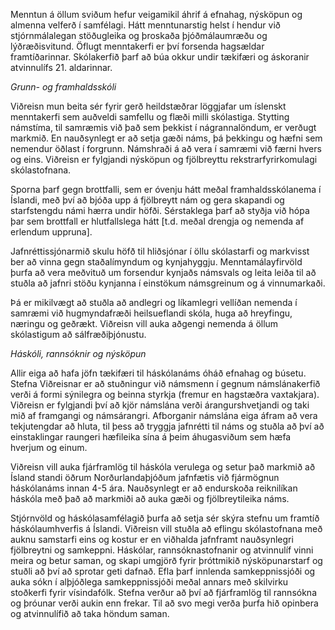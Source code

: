 Menntun á öllum sviðum hefur veigamikil áhrif á efnahag, nýsköpun og almenna velferð í samfélagi. Hátt menntunarstig helst í hendur við stjórnmálalegan stöðugleika og þroskaða þjóðmálaumræðu og lýðræðisvitund. Öflugt menntakerfi er því forsenda hagsældar framtíðarinnar. Skólakerfið þarf að búa okkur undir tækifæri og áskoranir atvinnulífs 21. aldarinnar.

*Grunn- og framhaldsskóli*

Viðreisn mun beita sér fyrir gerð heildstæðrar löggjafar um íslenskt menntakerfi sem auðveldi samfellu og flæði milli skólastiga. Stytting námstíma, til samræmis við það sem þekkist í nágrannalöndum, er verðugt markmið. En nauðsynlegt er að setja gæði náms, þá þekkingu og hæfni sem nemendur öðlast í forgrunn. Námshraði á að vera í samræmi við færni hvers og eins. Viðreisn er fylgjandi nýsköpun og fjölbreyttu rekstrarfyrirkomulagi skólastofnana.

Sporna þarf gegn brottfalli, sem er óvenju hátt meðal framhaldsskólanema í Íslandi, með því að bjóða upp á fjölbreytt nám og gera skapandi og starfstengdu námi hærra undir höfði. Sérstaklega þarf að styðja við hópa þar sem brottfall er hlutfallslega hátt [t.d. meðal drengja og nemenda af erlendum uppruna].

Jafnréttissjónarmið skulu höfð til hliðsjónar í öllu skólastarfi og markvisst ber að vinna gegn staðalímyndum og kynjahyggju. Menntamálayfirvöld þurfa að vera meðvituð um forsendur kynjaðs námsvals og leita leiða til að stuðla að jafnri stöðu kynjanna í einstökum námsgreinum og á vinnumarkaði.

Þá er mikilvægt að stuðla að andlegri og líkamlegri vellíðan nemenda í samræmi við hugmyndafræði heilsueflandi skóla, huga að hreyfingu, næringu og geðrækt. Viðreisn vill auka aðgengi nemenda á öllum skólastigum að sálfræðiþjónustu.

*Háskóli, rannsóknir og nýsköpun*

Allir eiga að hafa jöfn tækifæri til háskólanáms óháð efnahag og búsetu. Stefna Viðreisnar er að stuðningur við námsmenn í gegnum námslánakerfið verði á formi sýnilegra og beinna styrkja (fremur en hagstæðra vaxtakjara). Viðreisn er fylgjandi því að kjör námslána verði árangurshvetjandi og taki mið af framgangi og námsárangri. Afborganir námslána eiga áfram að vera tekjutengdar að hluta, til þess að tryggja jafnrétti til náms og stuðla að því að einstaklingar raungeri hæfileika sína á þeim áhugasviðum sem hæfa hverjum og einum.

Viðreisn vill auka fjárframlög til háskóla verulega og setur það markmið að Ísland standi öðrum Norðurlandaþjóðum jafnfætis við fjármögnun háskólanáms innan 4-5 ára. Nauðsynlegt er að endurskoða reiknilíkan háskóla með það að markmiði að auka gæði og fjölbreytileika náms.

Stjórnvöld og háskólasamfélagið þurfa að setja sér skýra stefnu um framtíð háskólaumhverfis á Íslandi. Viðreisn vill stuðla að eflingu skólastofnana með auknu samstarfi eins og kostur er en viðhalda jafnframt nauðsynlegri fjölbreytni og samkeppni.
Háskólar, rannsóknastofnanir og atvinnulíf vinni meira og betur saman, og skapi umgjörð fyrir þróttmikið nýsköpunarstarf og stuðli að því að sprotar geti dafnað. Efla þarf innlenda samkeppnissjóði og auka sókn í alþjóðlega samkeppnissjóði meðal annars með skilvirku stoðkerfi fyrir vísindafólk. Stefna verður að því að fjárframlög til rannsókna og þróunar verði aukin enn frekar. Til að svo megi verða þurfa hið opinbera og atvinnulífið að taka höndum saman.
